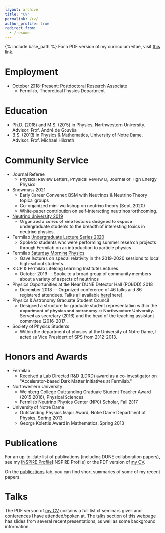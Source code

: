 ```yaml
---
layout: archive
title: "CV"
permalink: /cv/
author_profile: true
redirect_from:
  - /resume
---
```


{% include base_path %}
For a PDF version of my curriculum vitae, visit <a href="https://kjkellyphys.github.io/files/KJK_CV.pdf" target="_blank">this link</a>.

Employment
======
* October 2018-Present: Postdoctoral Research Associate
  * Fermilab, Theoretical Physics Department

Education
======
* Ph.D. (2018) and M.S. (2015) in Physics, Northwestern University. Advisor: Prof. André de Gouvêa
* B.S. (2013) in Physics & Mathematics, University of Notre Dame. Advisor: Prof. Michael Hildreth

Community Service
======
* Journal Referee
  * Physical Review Letters, Physical Review D, Journal of High Energy Physics
* Snowmass 2021
  * Early Career Convener: BSM with Neutrinos & Neutrino Theory topical groups
  * Co-organized mini-workshop on neutrino theory (Sept. 2020)
  * White-paper contribution on self-interacting neutrinos forthcoming.
* <a href="https://npc.fnal.gov/neutrino-university/" target="_blank">Neutrino University 2019</a>
  * Organized a series of nine lectures designed to expose undergraduate students to the breadth of interesting topics in neutrino physics.
* Fermilab <a href="https://indico.fnal.gov/event/43521/" target="_blank">Undergraduate Lecture Series 2020</a>
  * Spoke to students who were performing summer research projects through Fermilab on an introduction to particle physics.
* Fermilab <a href="https://saturdaymorningphysics.fnal.gov/" target="_blank">Saturday Morning Physics</a>
  * Gave lectures on special relativity in the 2019-2020 sessions to local high-school students.
* KICP & Fermilab Lifelong Learning Institute Lectures
  * October 2019 -- Spoke to a broad group of community members about a variety of aspects of neutrinos.
* Physics Opportunities at the Near DUNE Detector Hall (PONDD) 2018
  * December 2018 -- Organized conference of 46 talks and 86 registered attendees. Talks all available <a href="https://zenodo.org/communities/pondd-2018/" target="_blank">here</a>[here].
* Physics & Astronomy Graduate Student Council
  * Designed a structure for graduate student representation within the department of physics and astronomy at Northwestern University. Served as secretary (2016) and the head of the teaching assistant committee (2016-2017).
* Society of Physics Students
  * Within the department of physics at the University of Notre Dame, I acted as Vice President of SPS from 2012-2013.

Honors and Awards
======
* Fermilab
  * Received a Lab Directed R&D (LDRD) award as a co-investigator on "Accelerator-based Dark Matter Initiatives at Fermilab."
* Northwestern University
  * Weinberg College Outstanding Graduate Student Teacher Award (2015-2016), Physical Sciences
  * Fermilab Neutrino Physics Center (NPC) Scholar, Fall 2017
* University of Notre Dame
  * Outstanding Physics Major Award, Notre Dame Department of Physics, Spring 2013
  * George Kolettis Award in Mathematics, Spring 2013

Publications
======
  For an up-to-date list of publications (including DUNE collaboration papers), see my <a href="http://inspirehep.net/author/profile/K.J.Kelly.1" target="_blank">INSPIRE Profile</a>[INSPIRE Profile] or the PDF version of <a href="https://kjkellyphys.github.io/files/KJK_CV.pdf" target="_blank">my CV</a>.
  
  On the <a href="https://kjkellyphys.github.io/publications/" target="_blank">publications</a> tab, you can find short summaries of some of my recent papers.
  
Talks
======
  The PDF version of <a href="https://kjkellyphys.github.io/files/KJK_CV.pdf" target="_blank">my CV</a> contains a full list of seminars given and conferences I have attended/spoken at. The <a href="https://kjkellyphys.github.io/talks/" target="_blank">talks</a> section of this webpage has slides from several recent presentations, as well as some background information.
